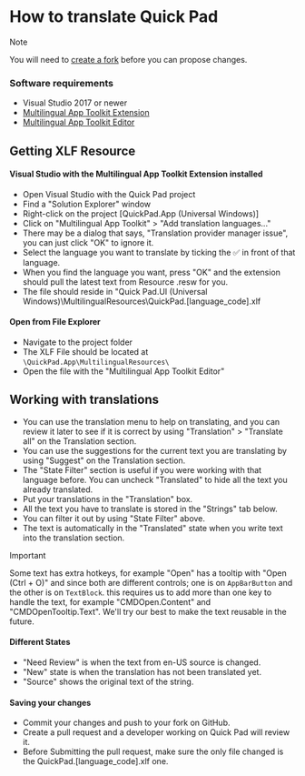 # How to translate Quick Pad

> [!NOTE]
> You will need to [create a fork](https://github.com/yaira2/Quick-Pad/fork) before you can propose changes.

### Software requirements

- Visual Studio 2017 or newer
- [Multilingual App Toolkit Extension](https://marketplace.visualstudio.com/items?itemName=MultilingualAppToolkit.MultilingualAppToolkit-18308)
- [Multilingual App Toolkit Editor](https://developer.microsoft.com/en-us/windows/develop/multilingual-app-toolkit)

## Getting XLF Resource

#### Visual Studio with the Multilingual App Toolkit Extension installed

- Open Visual Studio with the Quick Pad project
- Find a "Solution Explorer" window
- Right-click on the project [QuickPad.App (Universal Windows)]
- Click on "Multilingual App Toolkit" > "Add translation languages..."
- There may be a dialog that says, "Translation provider manager issue", you can just click "OK" to ignore it.
- Select the language you want to translate by ticking the ✅ in front of that language.
- When you find the language you want, press "OK" and the extension should pull the latest text from Resource .resw for you.
- The file should reside in "Quick Pad.UI (Universal Windows)\MultilingualResources\QuickPad.[language_code].xlf

#### Open from File Explorer

- Navigate to the project folder
- The XLF File should be located at `\QuickPad.App\MultilingualResources\`
- Open the file with the "Multilingual App Toolkit Editor"

## Working with translations

- You can use the translation menu to help on translating, and you can review it later to see if it is correct by using "Translation" > "Translate all" on the Translation section.
- You can use the suggestions for the current text you are translating by using "Suggest" on the Translation section.
- The "State Filter" section is useful if you were working with that language before. You can uncheck "Translated" to hide all the text you already translated.
- Put your translations in the "Translation" box.
- All the text you have to translate is stored in the "Strings" tab below.
- You can filter it out by using "State Filter" above.
- The text is automatically in the "Translated" state when you write text into the translation section.

> [!IMPORTANT]
> Some text has extra hotkeys, for example "Open" has a tooltip with "Open (Ctrl + O)" and since both are different controls; one is on `AppBarButton` and the other is on `TextBlock`. this requires us to add more than one key to handle the text, for example "CMDOpen.Content" and "CMDOpenTooltip.Text". We'll try our best to make the text reusable in the future.

#### Different States

- "Need Review" is when the text from en-US source is changed.
- "New" state is when the translation has not been translated yet.
- "Source" shows the original text of the string. 

#### Saving your changes

- Commit your changes and push to your fork on GitHub.
- Create a pull request and a developer working on Quick Pad will review it.
- Before Submitting the pull request, make sure the only file changed is the QuickPad.[language_code].xlf one.
